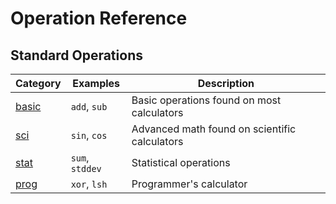 # Operation Reference

## Standard Operations

| Category               | Examples        | Description
|------------------------|-----------------|---------------
| [basic](ops/basic.md)  | `add`, `sub`    | Basic operations found on most calculators
| [sci](ops/sci.md)      | `sin`, `cos`    | Advanced math found on scientific calculators
| [stat](opts/stat.md)   | `sum`, `stddev` | Statistical operations
| [prog](opts/prog.md)   | `xor`, `lsh`    | Programmer's calculator
